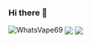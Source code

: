 ### Hi there 👋

<img src="https://komarev.com/ghpvc/?username=WhatsVape69" alt="WhatsVape69" /> 
<img" src="https://github-readme-stats.vercel.app/api/top-langs/?username=WhatsVape69&layout=compact&theme=dark">
<img align="center" src="https://github-readme-stats.vercel.app/api?username=WhatsVape69&show_icons=true&text_color=5baddf&icon_color=FFF&theme=tokyonight">
<img align="center" src="https://github-readme-stats.vercel.app/api/top-langs/?username=WhatsVape69&layout=compact&text_color=5baddf&icon_color=FFF&theme=tokyonight">
